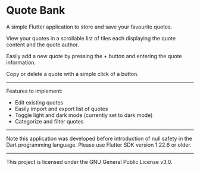 # Quote Bank

A simple Flutter application to store and save your favourite quotes.

View your quotes in a scrollable list of tiles each displaying the quote content and the quote author.

Easily add a new quote by pressing the + button and entering the quote information.

Copy or delete a quote with a simple click of a button.

***

Features to implement:
- Edit existing quotes
- Easily import and export list of quotes
- Toggle light and dark mode (currently set to dark mode)
- Categorize and filter quotes

***

Note this application was developed before introduction of null safety in the Dart programming language. Please use Flutter SDK version 1.22.6 or older.

***

This project is licensed under the GNU General Public License v3.0.
